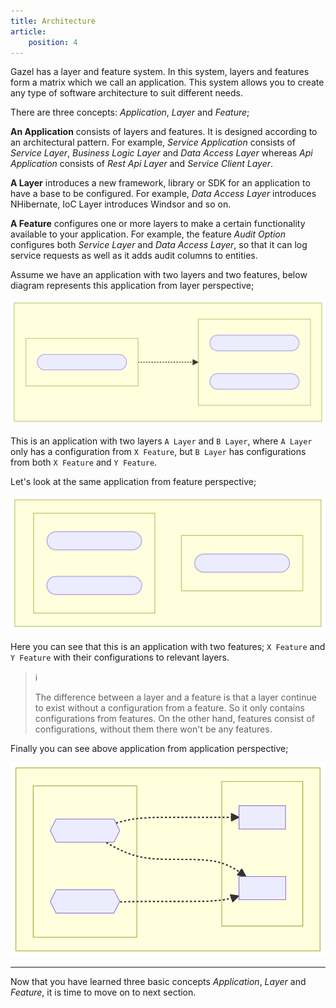 ```yaml
---
title: Architecture
article:
    position: 4
---
```


Gazel has a layer and feature system. In this system, layers and features form
a matrix which we call an application. This system allows you to create any
type of software architecture to suit different needs.

There are three concepts: _Application_, _Layer_ and _Feature_;

__An Application__ consists of layers and features. It is designed according to
an architectural pattern. For example, _Service Application_ consists of
_Service Layer_, _Business Logic Layer_ and _Data Access Layer_ whereas _Api
Application_ consists of _Rest Api Layer_ and _Service Client Layer_.

__A Layer__ introduces a new framework, library or SDK for an application to
have a base to be configured. For example, _Data Access Layer_ introduces
NHibernate, IoC Layer introduces Windsor and so on.

__A Feature__ configures one or more layers to make a certain functionality
available to your application. For example, the feature _Audit Option_
configures both _Service Layer_ and _Data Access Layer_, so that it can log
service requests as well as it adds audit columns to entities.

Assume we have an application with two layers and two features, below diagram
represents this application from layer perspective;

![diagram](./index-1.svg)

This is an application with two layers `A Layer` and `B Layer`, where `A Layer`
only has a configuration from `X Feature`, but `B Layer` has configurations
from both `X Feature` and `Y Feature`.

Let's look at the same application from feature perspective;

![diagram](./index-2.svg)

Here you can see that this is an application with two features; `X Feature` and
`Y Feature` with their configurations to relevant layers.

> :information_source:
>
> The difference between a layer and a feature is that a layer continue to
> exist without a configuration from a feature. So it only contains
> configurations from features. On the other hand, features consist of
> configurations, without them there won't be any features.

Finally you can see above application from application perspective;

![diagram](./index-3.svg)

---

Now that you have learned three basic concepts _Application_, _Layer_ and
_Feature_, it is time to move on to next section.
